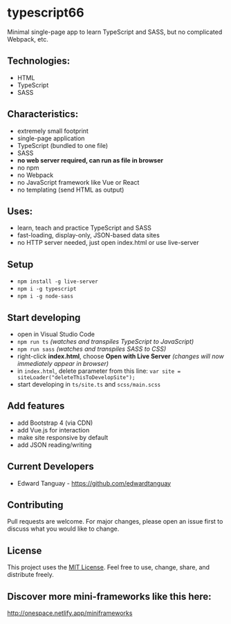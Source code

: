 # typescript66

Minimal single-page app to learn TypeScript and SASS, but no complicated Webpack, etc.

## Technologies:

- HTML
- TypeScript
- SASS

## Characteristics:
- extremely small footprint
- single-page application
- TypeScript (bundled to one file)
- SASS
- **no web server required, can run as file in browser**
- no npm
- no Webpack
- no JavaScript framework like Vue or React
- no templating (send HTML as output)

## Uses:
- learn, teach and practice TypeScript and SASS
- fast-loading, display-only, JSON-based data sites
- no HTTP server needed, just open index.html or use live-server

## Setup
- `npm install -g live-server`
- `npm i -g typescript`
- `npm i -g node-sass`

## Start developing
- open in Visual Studio Code
- `npm run ts` *(watches and transpiles TypeScript to JavaScript)*
- `npm run sass` *(watches and transpiles SASS to CSS)*
- right-click **index.html**, choose **Open with Live Server** *(changes will now immediately appear in browser)*
- in `index.html`, delete parameter from this line: `var site = siteLoader("deleteThisToDevelopSite");`
- start developing in `ts/site.ts` and `scss/main.scss` 

## Add features
- add Bootstrap 4 (via CDN)
- add Vue.js for interaction
- make site responsive by default
- add JSON reading/writing

## Current Developers

- Edward Tanguay - https://github.com/edwardtanguay

## Contributing
Pull requests are welcome. For major changes, please open an issue first to discuss what you would like to change.

## License

This project uses the [MIT License](https://choosealicense.com/licenses/mit). Feel free to use, change, share, and distribute freely.

## Discover more mini-frameworks like this here:

http://onespace.netlify.app/miniframeworks